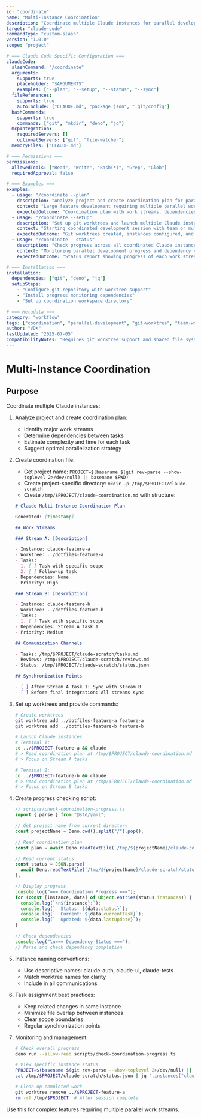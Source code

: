 ```yaml
---
id: "coordinate"
name: "Multi-Instance Coordination"
description: "Coordinate multiple Claude instances for parallel development work streams with dependency management and synchronization"
target: "claude-code"
commandType: "custom-slash"
version: "1.0.0"
scope: "project"

# === Claude Code Specific Configuration ===
claudeCode:
  slashCommand: "/coordinate"
  arguments:
    supports: true
    placeholder: "$ARGUMENTS"
    examples: ["--plan", "--setup", "--status", "--sync"]
  fileReferences:
    supports: true
    autoInclude: ["CLAUDE.md", "package.json", ".git/config"]
  bashCommands:
    supports: true
    commands: ["git", "mkdir", "deno", "jq"]
  mcpIntegration:
    requiredServers: []
    optionalServers: ["git", "file-watcher"]
  memoryFiles: ["CLAUDE.md"]

# === Permissions ===
permissions:
  allowedTools: ["Read", "Write", "Bash(*)", "Grep", "Glob"]
  requiredApproval: false

# === Examples ===
examples:
  - usage: "/coordinate --plan"
    description: "Analyze project and create coordination plan for parallel development"
    context: "Large feature development requiring multiple parallel work streams"
    expectedOutcome: "Coordination plan with work streams, dependencies, and synchronization points created"
  - usage: "/coordinate --setup"
    description: "Set up git worktrees and launch multiple Claude instances with assigned tasks"
    context: "Starting coordinated development session with team or multiple contexts"
    expectedOutcome: "Git worktrees created, instances configured, and coordination files established"
  - usage: "/coordinate --status"
    description: "Check progress across all coordinated Claude instances"
    context: "Monitoring parallel development progress and dependency completion"
    expectedOutcome: "Status report showing progress of each work stream and synchronization needs"

# === Installation ===
installation:
  dependencies: ["git", "deno", "jq"]
  setupSteps:
    - "Configure git repository with worktree support"
    - "Install progress monitoring dependencies"
    - "Set up coordination workspace directory"

# === Metadata ===
category: "workflow"
tags: ["coordination", "parallel-development", "git-worktree", "team-workflow", "project-management"]
author: "VDK"
lastUpdated: "2025-07-05"
compatibilityNotes: "Requires git worktree support and shared file system for coordination files"
---
```


# Multi-Instance Coordination

## Purpose

Coordinate multiple Claude instances:

1. Analyze project and create coordination plan:
   - Identify major work streams
   - Determine dependencies between tasks
   - Estimate complexity and time for each task
   - Suggest optimal parallelization strategy

2. Create coordination file:
   - Get project name: `PROJECT=$(basename $(git rev-parse --show-toplevel 2>/dev/null) || basename $PWD)`
   - Create project-specific directory: `mkdir -p /tmp/$PROJECT/claude-scratch`
   - Create `/tmp/$PROJECT/claude-coordination.md` with structure:
   ```markdown
   # Claude Multi-Instance Coordination Plan

   Generated: [timestamp]

   ## Work Streams

   ### Stream A: [Description]

   - Instance: claude-feature-a
   - Worktree: ../dotfiles-feature-a
   - Tasks:
     1. [ ] Task with specific scope
     2. [ ] Follow-up task
   - Dependencies: None
   - Priority: High

   ### Stream B: [Description]

   - Instance: claude-feature-b
   - Worktree: ../dotfiles-feature-b
   - Tasks:
     1. [ ] Task with specific scope
   - Dependencies: Stream A task 1
   - Priority: Medium

   ## Communication Channels

   - Tasks: /tmp/$PROJECT/claude-scratch/tasks.md
   - Reviews: /tmp/$PROJECT/claude-scratch/reviews.md
   - Status: /tmp/$PROJECT/claude-scratch/status.json

   ## Synchronization Points

   - [ ] After Stream A task 1: Sync with Stream B
   - [ ] Before final integration: All streams sync
   ```

3. Set up worktrees and provide commands:
   ```bash
   # Create worktrees
   git worktree add ../dotfiles-feature-a feature-a
   git worktree add ../dotfiles-feature-b feature-b

   # Launch Claude instances
   # Terminal 1:
   cd ../$PROJECT-feature-a && claude
   # > Read coordination plan at /tmp/$PROJECT/claude-coordination.md
   # > Focus on Stream A tasks

   # Terminal 2:
   cd ../$PROJECT-feature-b && claude
   # > Read coordination plan at /tmp/$PROJECT/claude-coordination.md
   # > Focus on Stream B tasks
   ```

4. Create progress checking script:
   ```typescript
   // scripts/check-coordination-progress.ts
   import { parse } from "@std/yaml";

   // Get project name from current directory
   const projectName = Deno.cwd().split("/").pop();

   // Read coordination plan
   const plan = await Deno.readTextFile(`/tmp/${projectName}/claude-coordination.md`);

   // Read current status
   const status = JSON.parse(
     await Deno.readTextFile(`/tmp/${projectName}/claude-scratch/status.json`),
   );

   // Display progress
   console.log("=== Coordination Progress ===");
   for (const [instance, data] of Object.entries(status.instances)) {
     console.log(`\n${instance}:`);
     console.log(`  Status: ${data.status}`);
     console.log(`  Current: ${data.currentTask}`);
     console.log(`  Updated: ${data.lastUpdate}`);
   }

   // Check dependencies
   console.log("\n=== Dependency Status ===");
   // Parse and check dependency completion
   ```

5. Instance naming conventions:
   - Use descriptive names: claude-auth, claude-ui, claude-tests
   - Match worktree names for clarity
   - Include in all communications

6. Task assignment best practices:
   - Keep related changes in same instance
   - Minimize file overlap between instances
   - Clear scope boundaries
   - Regular synchronization points

7. Monitoring and management:
   ```bash
   # Check overall progress
   deno run --allow-read scripts/check-coordination-progress.ts

   # View specific instance status
   PROJECT=$(basename $(git rev-parse --show-toplevel 2>/dev/null) || basename $PWD)
   cat /tmp/$PROJECT/claude-scratch/status.json | jq '.instances["claude-feature-a"]'

   # Clean up completed work
   git worktree remove ../$PROJECT-feature-a
   rm -rf /tmp/$PROJECT  # After session complete
   ```

Use this for complex features requiring multiple parallel work streams.
